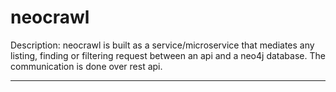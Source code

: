 # neocrawl
Description:
  neocrawl is built as a service/microservice that mediates any listing, finding or filtering request between an api and a neo4j database. The communication is done over rest api.

-------------------------------
